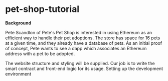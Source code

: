 # pet-shop-tutorial
**Background**

Pete Scandlon of Pete's Pet Shop is interested in using Ethereum as an efficient way to handle their pet adoptions. 
The store has space for 16 pets at a given time, and they already have a database of pets. 
As an initial proof of concept, Pete wants to see a dapp which associates an Ethereum address with a pet to be adopted.

The website structure and styling will be supplied. Our job is to write the smart contract and front-end logic for its usage.
Setting up the development environment

